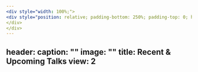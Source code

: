 ```yaml
---
<div style="width: 100%;">
<div style="position: relative; padding-bottom: 250%; padding-top: 0; height: 0;"><iframe title="" frameborder="0" width="800" height="2000" style="position: absolute; top: 0; left: 0; width: 100%; height: 100%;" src="https://view.genially.com/674958b37be1ff3f2a135069/interactive-content-seh2bioinfo" type="text/html" allowscriptaccess="always" allowfullscreen="true" scrolling="yes" allownetworking="all"></iframe> 
</div> 
</div>
---
```

header:
  caption: ""
  image: ""
title: Recent & Upcoming Talks
view: 2
---
